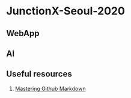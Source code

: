 # JunctionX-Seoul-2020

## WebApp

## AI

## Useful resources
1. [Mastering Github Markdown](https://guides.github.com/features/mastering-markdown/)
